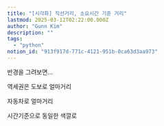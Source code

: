 ```yaml
---
title: "[시각화] 직선거리, 소요시간 기준 거리"
lastmod: 2025-03-12T02:22:00.000Z
author: "Gunn Kim"
description: ""
tags:
  - "python"
notion_id: "913f917d-771c-4121-951b-0ca63d3aa973"
---
```



반경을 그려보면…


역세권은 도보로 얼마거리

자동차로 얼마거리 


시간기준으로 동일한 색깔로





